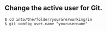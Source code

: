 ## Change the active user for Git.
```
$ cd into/the/folder/you/are/working/in
$ git config user.name "yourusername"
```
